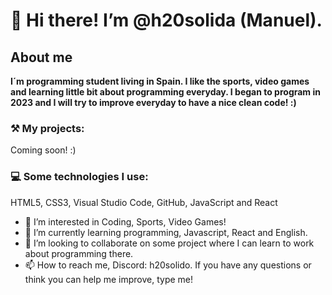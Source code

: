 <h1>👋 Hi there! I’m @h20solida (Manuel).</h1>
<h2>About me</h2>
<p><b>I´m programming student living in Spain. I like the sports, video games and learning little bit about programming everyday. I began to program in 2023 and I will try to improve everyday to have a nice clean code! :)
</b></p>

<h3>⚒️ My projects:</h3>
<p>Coming soon! :)</p>

<h3>💻 Some technologies I use:</h3>
<p>HTML5, CSS3, Visual Studio Code, GitHub, JavaScript and React</p>


- 👀 I’m interested in Coding, Sports, Video Games!
- 🌱 I’m currently learning programming, Javascript, React and English.
- 💞️ I’m looking to collaborate on some project where I can learn to work about programming there.
- 📫 How to reach me, Discord: h20solido. If you have any questions or think you can help me improve, type me!

<!---
h20solida/h20solida is a ✨ special ✨ repository because its `README.md` (this file) appears on your GitHub profile.
You can click the Preview link to take a look at your changes.
--->
